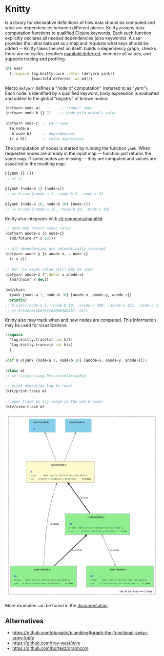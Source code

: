 # Knitty

is a library for declarative definitions of how data should be computed and what are dependencies between different pieces.
Knitty assigns data computation functions to qualified Clojure keywords. Each such function explicitly declares all needed dependencies (also keywords).  A user provides the initial data set as a map and requests what keys should be added -- Knitty takes the rest on itself: builds a dependency graph, checks there are no cycles, resolves [manifold.deferred](https://github.com/clj-commons/manifold/blob/master/doc/deferred.md), memoize all values, and supports tracing and profiling.

```clojure
(ns user
  (:require [ag.knitty.core :refer [defyarn yank]]
            [manifold.deferred :as md]))
```

Macro `defyarn` defines a "node of computation" (referred to as "yarn").  Each node is identified by a qualified keyword, body expression is evaluated and added to the global "registry" of known nodes:

```clojure
(defyarn node-a)         ;; "input" node
(defyarn node-b {} 2)    ;; node with default value

(defyarn node-c  ;; yarn name
  {a node-a
   b node-b}     ;; dependencies
  (+ a b))       ;; value expression
```

The computation of nodes is started by running the function `yank`.  When requested nodes are already in the input map -- function just returns the same map. If some nodes are missing -- they are computed and values are assoc'ed to the resulting map.


```clojure
@(yank {} [])
;; => {}

@(yank {node-a 1} [node-c])
;; => #:user{:node-a 1, :node-b 2, :node-c 3}

@(yank {node-a 10, node-b 20} [node-c])
;; => #:user{:node-a 10, :node-b 20, :node-c 30}
```

Knitty also integrates with [clj-commons/manifild](https://github.com/clj-commons/manifold):


```clojure
;; node may return async value
(defyarn anode-x {c node-c}
  (md/future (* c 10)))

;; all dependencies are automatically resolved
(defyarn anode-y {x anode-x, c node-c}
  (+ x c))

;; but raw async value still may be used
(defyarn anode-z {^:defer x anode-x}
  (md/chain' x dec))

(md/chain
  (yank {node-a 1, node-b 10} [anode-x, anode-y, anode-z])
  println)
;; #:user{:node-a 1, :node-b 10, :anode-z 109, :anode-y 121, :node-c 11, :anode-x 110}
;; => #<SuccessDeferred@6b4da3bf: nil>
```

Knitty also may track when and how nodes are computed.
This information may be used for visualizations:

```clojure
(require
  '[ag.knitty.tracetxt :as ktt]
  '[ag.knitty.traceviz :as ktv]
  )

(def m @(yank {node-a 1, node-b 10} [anode-x, anode-y, anode-z]))

(class m)
;; => clojure.lang.PersistentArrayMap

;; print execution log to *out*
(ktt/print-trace m)

;; open trace as svg image in the web browser
(ktv/view-trace m)
```

![](doc/img/readme_trace_example1.svg)

More examples can be found in the [documentation](/doc/intro.md).

## Alternatives

- https://github.com/plumatic/plumbing#graph-the-functional-swiss-army-knife
- https://github.com/troy-west/wire
- https://github.com/bortexz/graphcom
